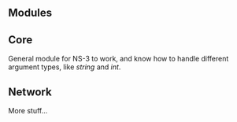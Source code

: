 ## Modules




## Core
General module for NS-3 to work, and know how to handle different argument types, like *string* and *int*.  


## Network
More stuff... 